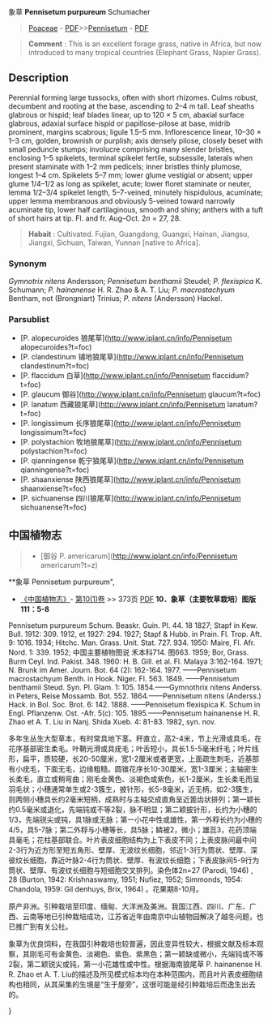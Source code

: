 象草 **Pennisetum purpureum** Schumacher

> [Poaceae](http://www.iplant.cn/info/Poaceae?t=foc) - [PDF](http://www.iplant.cn/foc/pdf/Poaceae.pdf)>>[Pennisetum](http://www.iplant.cn/info/Pennisetum?t=foc) - [PDF](http://www.iplant.cn/foc/pdf/Pennisetum.pdf)


> **Comment** : 
> This is an excellent forage grass, native in Africa, but now introduced to many tropical countries (Elephant Grass, Napier Grass).

## Description

Perennial forming large tussocks, often with short rhizomes. Culms robust, decumbent and rooting at the base, ascending to 2–4 m tall. Leaf sheaths glabrous or hispid; leaf blades linear, up to 120 × 5 cm, abaxial surface glabrous, adaxial surface hispid or papillose-pilose at base, midrib prominent, margins scabrous; ligule 1.5–5 mm. Inflorescence linear, 10–30 × 1–3 cm, golden, brownish or purplish; axis densely pilose, closely beset with small peduncle stumps; involucre comprising many slender bristles, enclosing 1–5 spikelets, terminal spikelet fertile, subsessile, laterals when present staminate with 1–2 mm pedicels; inner bristles thinly plumose, longest 1–4 cm. Spikelets 5–7 mm; lower glume vestigial or absent; upper glume 1/4–1/2 as long as spikelet, acute; lower floret staminate or neuter, lemma 1/2–3/4 spikelet length, 5–7-veined, minutely hispidulous, acuminate; upper lemma membranous and obviously 5-veined toward narrowly acuminate tip, lower half cartilaginous, smooth and shiny; anthers with a tuft of short hairs at tip. Fl. and fr. Aug–Oct. 2*n* = 27, 28.


> **Habait** : 
> Cultivated. Fujian, Guangdong, Guangxi, Hainan, Jiangsu, Jiangxi, Sichuan, Taiwan, Yunnan [native to Africa].

### Synonym
*Gymnotrix nitens* Andersson; *Pennisetum benthamii* Steudel; *P. flexispica* K. Schumann; *P. hainanense* H. R. Zhao & A. T. Liu; *P. macrostachyum* Bentham, not (Brongniart) Trinius; *P. nitens* (Andersson) Hackel.



### Parsublist

* [P.  alopecuroides  狼尾草](http://www.iplant.cn/info/Pennisetum alopecuroides?t=foc)
* [P.  clandestinum  铺地狼尾草](http://www.iplant.cn/info/Pennisetum clandestinum?t=foc)
* [P.  flaccidum  白草](http://www.iplant.cn/info/Pennisetum flaccidum?t=foc)
* [P.  glaucum  御谷](http://www.iplant.cn/info/Pennisetum glaucum?t=foc)
* [P.  lanatum  西藏狼尾草](http://www.iplant.cn/info/Pennisetum lanatum?t=foc)
* [P.  longissimum  长序狼尾草](http://www.iplant.cn/info/Pennisetum longissimum?t=foc)
* [P.  polystachion  牧地狼尾草](http://www.iplant.cn/info/Pennisetum polystachion?t=foc)
* [P.  qianningense  乾宁狼尾草](http://www.iplant.cn/info/Pennisetum qianningense?t=foc)
* [P.  shaanxiense  陕西狼尾草](http://www.iplant.cn/info/Pennisetum shaanxiense?t=foc)
* [P.  sichuanense  四川狼尾草](http://www.iplant.cn/info/Pennisetum sichuanense?t=foc)

## 中国植物志

> * [御谷  P.  americarum](http://www.iplant.cn/info/Pennisetum americarum?t=z)


**象草 Pennisetum purpureum",


* [《中国植物志》](http://www.iplant.cn/frps)- [第10(1)卷](http://www.iplant.cn/frps/vol/10(1)) >> 373页 [PDF](http://www.iplant.cn/frps/pdf/10(1)/373.pdf)
**10．象草（主要牧草栽培）图版111：5-8**

Pennisetum purpureum Schum. Beaskr. Guin. Pl. 44. 18 1827; Stapf in Kew. Bull. 1912: 309. 1912, et 1927: 294. 1927; Stapf & Hubb. in Prain. Fl. Trop. Aft. 9: 1016. 1934; Hitchc. Man. Grass. Unit. Stat. 727. 934. 1950: Maire, Fl. Afr. Nord. 1: 339. 1952; 中国主要植物图说 禾本科714. 图663. 1959; Bor, Grass. Burm Ceyl. Ind. Pakist. 348. 1960: H. B. Gill. et al. Fl. Malaya 3:162-164. 1971; N. Brunk im Amer. Journ. Bot. 64 (2): 162-164. 1977. ——Pennisetum macrostachyum Benth. in Hook. Niger. Fl. 563. 1849. ——Pennisetum benthamii Steud. Syn. Pl. Glam. 1: 105. 1854.——Gymnothrix nitens Anderss. in Peters, Reise Mossamb. Bot. 552. 1864.——Pennisetum nitens (Anderss.) Hack. in Bol. Soc. Brot. 6: 142. 1888. ——Pennisetum flexispica K. Schum in Engl. Pflanzenw. Ost. -Afr. 5(c): 105. 1895.——Pennisetum hainanense H. R. Zhao et A. T. Liu in Nanj. Shida Xueb. 4: 81-83. 1982, syn. nov.

多年生丛生大型草本，有时常具地下茎。秆直立，高2-4米，节上光滑或具毛，在花序基部密生柔毛。叶鞘光滑或具疣毛；叶舌短小，具长1.5-5毫米纤毛；叶片线形，扁平，质较硬，长20-50厘米，宽1-2厘米或者更宽，上面疏生刺毛，近基部有小疣毛，下面无毛，边缘粗糙。圆锥花序长10-30厘米，宽1-3厘米；主轴密生长柔毛，直立或稍弯曲；刚毛金黄色、淡褐色或紫色，长1-2厘米，生长柔毛而呈羽毛状；小穗通常单生或2-3簇生，披针形，长5-8毫米，近无柄，如2-3簇生，则两侧小穗具长约2毫米短柄，成熟时与主轴交成直角呈近篦齿状排列；第一颖长约0.5毫米或退化，先端钝或不等2裂，脉不明显；第二颖披针形，长约为小穗的1/3，先端锐尖或钝，具1脉或无脉；第一小花中性或雄性，第一外稃长约为小穗的4/5，具5-7脉；第二外稃与小穗等长，具5脉；鳞被2，微小；雄蕊3，花药顶端具毫毛；花柱基部联合。叶片表皮细胞结构为上下表皮不同；上表皮脉间最中间2-3行为近方形至短五角形、壁厚、无波纹长细胞，邻近1-3行为筒状、壁厚、深彼纹长细胞，靠近叶脉2-4行为筒状、壁厚、有波纹长细胞；下表皮脉间5-9行为筒状、壁厚、有波纹长细胞与短细胞交叉排列。染色体2n=27 (Parodi, 1946) , 28 (Burton, 1942: Krishnaswamy, 1951; Nufiez, 1952; Simmonds, 1954: Chandola, 1959: Gil denhuys, Brix, 1964) 。花果期8-10月。

原产非洲。引种栽培至印度、缅甸、大洋洲及美洲。我国江西、四川、广东、广西、云南等地已引种栽培成功，江苏省近年由南京中山植物园解决了越冬问题，也已推广到有关公社。

象草为优良饲料，在我国引种栽培也较普遍，因此变异性较大，根据文献及标本观察，其刚毛可有金黄色、淡褐色、紫色、紫黑色；第一颖缺或微小，先端钝或不等2裂，第二颖锐尖或钝，第一小花雄性或中性。根据海南狼尾草 P. hainanense H. R. Zhao et A. T. Liu的描述及所见模式标本均在本种范围内，而且叶片表皮细胞结构也相同，从其采集的生境是“生于屋旁”，这很可能是经引种栽培后而逸生出去的。



}
